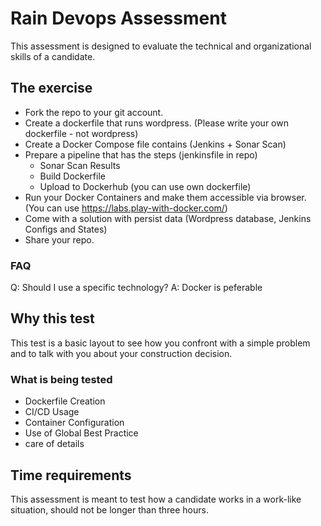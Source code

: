 # Rain Devops Assessment

This assessment is designed to evaluate the technical and organizational skills of a candidate.

## The exercise

- Fork the repo to your git account.
- Create a dockerfile that runs wordpress. (Please write your own dockerfile - not wordpress)
- Create a Docker Compose file contains (Jenkins + Sonar Scan)
- Prepare a pipeline that has the steps (jenkinsfile in repo)
  - Sonar Scan Results
  - Build Dockerfile
  - Upload to Dockerhub (you can use own dockerfile)
- Run your Docker Containers and make them accessible via browser. (You can use https://labs.play-with-docker.com/)
- Come with a solution with persist data (Wordpress database, Jenkins Configs and States)
- Share your repo.

### FAQ

Q: Should I use a specific technology?
A: Docker is peferable

## Why this test

This test is a basic layout to see how you confront with a simple problem and to talk with you about your construction decision.

### What is being tested

- Dockerfile Creation
- CI/CD Usage
- Container Configuration
- Use of Global Best Practice
- care of details

## Time requirements

This assessment is meant to test how a candidate works in a work-like situation, should not be longer than three hours.
